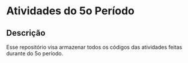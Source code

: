 # Atividades do 5o Período
## Descrição
Esse repositório visa armazenar todos os códigos das atividades feitas durante do 5o período.
